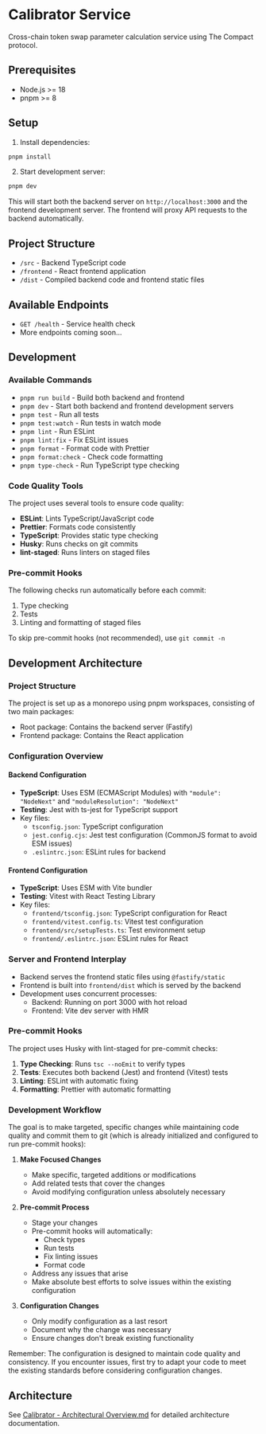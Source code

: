 # Calibrator Service

Cross-chain token swap parameter calculation service using The Compact protocol.

## Prerequisites

- Node.js >= 18
- pnpm >= 8

## Setup

1. Install dependencies:

```bash
pnpm install
```

2. Start development server:

```bash
pnpm dev
```

This will start both the backend server on `http://localhost:3000` and the frontend development server. The frontend will proxy API requests to the backend automatically.

## Project Structure

- `/src` - Backend TypeScript code
- `/frontend` - React frontend application
- `/dist` - Compiled backend code and frontend static files

## Available Endpoints

- `GET /health` - Service health check
- More endpoints coming soon...

## Development

### Available Commands

- `pnpm run build` - Build both backend and frontend
- `pnpm dev` - Start both backend and frontend development servers
- `pnpm test` - Run all tests
- `pnpm test:watch` - Run tests in watch mode
- `pnpm lint` - Run ESLint
- `pnpm lint:fix` - Fix ESLint issues
- `pnpm format` - Format code with Prettier
- `pnpm format:check` - Check code formatting
- `pnpm type-check` - Run TypeScript type checking

### Code Quality Tools

The project uses several tools to ensure code quality:

- **ESLint**: Lints TypeScript/JavaScript code
- **Prettier**: Formats code consistently
- **TypeScript**: Provides static type checking
- **Husky**: Runs checks on git commits
- **lint-staged**: Runs linters on staged files

### Pre-commit Hooks

The following checks run automatically before each commit:

1. Type checking
2. Tests
3. Linting and formatting of staged files

To skip pre-commit hooks (not recommended), use `git commit -n`

## Development Architecture

### Project Structure

The project is set up as a monorepo using pnpm workspaces, consisting of two main packages:

- Root package: Contains the backend server (Fastify)
- Frontend package: Contains the React application

### Configuration Overview

#### Backend Configuration

- **TypeScript**: Uses ESM (ECMAScript Modules) with `"module": "NodeNext"` and `"moduleResolution": "NodeNext"`
- **Testing**: Jest with ts-jest for TypeScript support
- Key files:
  - `tsconfig.json`: TypeScript configuration
  - `jest.config.cjs`: Jest test configuration (CommonJS format to avoid ESM issues)
  - `.eslintrc.json`: ESLint rules for backend

#### Frontend Configuration

- **TypeScript**: Uses ESM with Vite bundler
- **Testing**: Vitest with React Testing Library
- Key files:
  - `frontend/tsconfig.json`: TypeScript configuration for React
  - `frontend/vitest.config.ts`: Vitest test configuration
  - `frontend/src/setupTests.ts`: Test environment setup
  - `frontend/.eslintrc.json`: ESLint rules for React

### Server and Frontend Interplay

- Backend serves the frontend static files using `@fastify/static`
- Frontend is built into `frontend/dist` which is served by the backend
- Development uses concurrent processes:
  - Backend: Running on port 3000 with hot reload
  - Frontend: Vite dev server with HMR

### Pre-commit Hooks

The project uses Husky with lint-staged for pre-commit checks:

1. **Type Checking**: Runs `tsc --noEmit` to verify types
2. **Tests**: Executes both backend (Jest) and frontend (Vitest) tests
3. **Linting**: ESLint with automatic fixing
4. **Formatting**: Prettier with automatic formatting

### Development Workflow

The goal is to make targeted, specific changes while maintaining code quality and commit them to git (which is already initialized and configured to run pre-commit hooks):

1. **Make Focused Changes**

   - Make specific, targeted additions or modifications
   - Add related tests that cover the changes
   - Avoid modifying configuration unless absolutely necessary

2. **Pre-commit Process**

   - Stage your changes
   - Pre-commit hooks will automatically:
     - Check types
     - Run tests
     - Fix linting issues
     - Format code
   - Address any issues that arise
   - Make absolute best efforts to solve issues within the existing configuration

3. **Configuration Changes**
   - Only modify configuration as a last resort
   - Document why the change was necessary
   - Ensure changes don't break existing functionality

Remember: The configuration is designed to maintain code quality and consistency. If you encounter issues, first try to adapt your code to meet the existing standards before considering configuration changes.

## Architecture

See [Calibrator - Architectural Overview.md](./Calibrator%20-%20Architectural%20Overview.md) for detailed architecture documentation.

